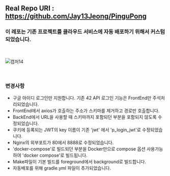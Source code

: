 ## Real Repo URI : https://github.com/Jay13Jeong/PinguPong
### 이 레포는 기존 프로젝트를 클라우드 서비스에 자동 배포하기 위해서 커스텀 되었습니다.
</br>

![캡처14](https://github.com/Jay13Jeong/PinguPongForAWS/assets/63899204/5031a76e-0b40-4544-9fc5-6371cf80ca82)

</br>

### 변경사항
- 구글 아이디 로그인만 지원합니다. 기존 42 API 로그인 기능은 FrontEnd만 주석처리되었습니다.
- FrontEnd에서 axios가 호출하는 주소가 스키마를 제거하고 경로만 호출합니다.
- BackEnd에서 URL을 사용할 때 스키마까지 포함되던 부분을 포함되지 않도록 수정되었습니다.
- 쿠키에 등록되는 JWT의  key 이름이 기존 'jwt' 에서 'p_login_jwt'로 수정되었습니다.
- Nginx의 외부포트가 80에서 8888로 수정되었습니다.
- 'docker-compose'로 빌드되던 부분을 Docker만으로 compose 옵션 사용가능하여 'docker compose'로 빌드됩니다.
- Make파일이 기본 빌드를 foreground에서 background로 빌드합니다.
- 자동배포를 위해 gradle.yml 파일이 추가되었습니다.
